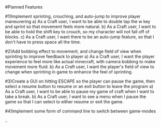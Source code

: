 #Planned Features

#1)Implement sprinting, crouching, and auto-jump to improve player maneuvering
   a) As a Craft user, I want to be able to double tap the w key and sprint so that movement feels more natural.
   b) As a Craft user, I want to be able to hold the shift key to crouch, so my character will not fall off of blocks.
   c) As a Craft user, I want there to be an auto-jump feature, so that I don't have to press space all the time.
   
#2)Add bobbing effect to movement, and change field of view when sprinting to improve feedback to player
  a) As a Craft user, I want the player experience to feel more like actual minecraft, with camera bobbing to make movement       more fluid.
  b) As a Craft user, I want the player's field of view to change when sprinting in game to enhance the feel of sprinting.

#3)Create a GUI on hitting ESCAPE so the player can pause the game, then select a resume button to resume or an exit button to leave the program
  a) As a Craft user, I want to be able to pause my game of craft when I want to take a break.
  b) As a Craft user, I want to see a menu when I pause the game so that I can select to either resume or exit the game.

#4)Implement some form of command line to switch between game-modes


..
